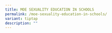 ```yaml
---
title: MOE SEXUALITY EDUCATION IN SCHOOLS
permalink: /moe-sexuality-education-in-schools/
variant: tiptap
description: ""
---
```

